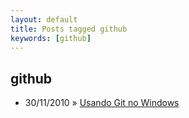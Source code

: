 ```yaml
---
layout: default
title: Posts tagged github
keywords: [github]
---
```

<h2 class="category">github</h2>
<ul class="posts">
<li>
<p>
<span class="date">30/11/2010</span> &raquo;
<a href="/blog/usando-git-no-windows">Usando Git no Windows</a>
</p>
</li>
</ul>
